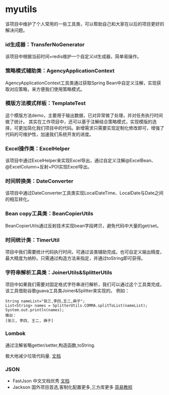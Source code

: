 # myutils
该项目中维护了个人常用的一些工具类，可以帮助自己和大家在以后的项目更好的解决问题。


### id生成器：TransferNoGenerator
该项目中根据当前时间+redis维护一个自定义id生成器，简单易操作。

### 策略模式辅助类：AgencyApplicationContext
AgencyApplicationContext工具类通过获取Spring Bean中自定义注解，实现获取对应策略，来方便我们使用策略模式。

### 模版方法模式样板：TemplateTest
这个模版方法demo，主要用于输出数据，已对异常做了处理，并对任务执行时间做了统计。
其实在工作项目中，还可以基于注解结合策略模式，实现模版的选择，可更加简化我们项目中的代码。新增需求只需要实现定制化修改即可，增强了代码的可维护性，加速我们系统开发的进度。

### Excel操作类：ExcelHelper
该项目中通过ExcelHelper来实现Excel导出，通过自定义注解@ExcelBean、@ExcelColumn+反射+POI实现Excel导出。

### 时间转换类：DateConverter
该项目中通过DateConverter工具类实现LocalDateTime、LocalDate与Date之间的相互转化。

### Bean copy工具类：BeanCopierUtils
BeanCopierUtils通过反射技术实现bean字段拷贝，避免代码中大量的get/set。

### 时间统计类：TimerUtil
项目中我们需要统计代码执行时间，可通过该类辅助完成。也可自定义输出精度，最大精度为纳秒。只需通过构造方法来指定，并通过toString即可获得。

### 字符串解析工具类：JoinerUtils&SplitterUtils
项目中如果我们需要对固定格式字符串进行解析，我们可以通过这个工具类完成，该工具借助谷歌guava工具类Joiner&Splitter来实现的。
例如：
```
String nameList="张三,李四,王二,麻子";
List<String> names = SplitterUtils.COMMA.splitToList(nameList);
System.out.println(names);
输出：
[张三, 李四, 王二, 麻子]
```

### Lombok 

通过注解省略getter/setter,构造函数,toString.

极大地减少垃圾代码量.  [文档](http://jnb.ociweb.com/jnb/jnbJan2010.html)

### JSON 

- FastJson 中文文档优秀 [文档](https://github.com/Alibaba/fastjson/wiki/首页)
- Jackson 国外项目首选,客制化配置更多,三方库更多 [简易教程](https://www.mkyong.com/java/jackson-2-convert-java-object-to-from-json/)
